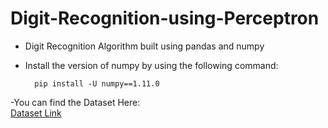 # Digit-Recognition-using-Perceptron

- Digit Recognition Algorithm built using pandas and numpy
- Install the version of numpy by using the following command:

        pip install -U numpy==1.11.0
-You can find the Dataset Here:        
[Dataset Link](https://www.kaggle.com/code/wwsalmon/simple-mnist-nn-from-scratch-numpy-no-tf-keras/data?select=train.csv)
